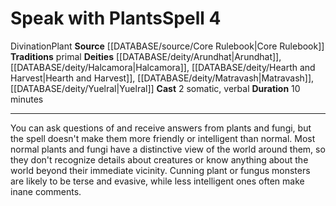 ﻿---
actions: '[two-actions]'
component:
- Somatic
- Verbal
deity:
- '[[DATABASE/deity/Arundhat|Arundhat]]'
- '[[DATABASE/deity/Arundhat|Arundhat]]'
- '[[DATABASE/deity/Halcamora|Halcamora]]'
- '[[DATABASE/deity/Hearth and Harvest|Hearth and Harvest]]'
- '[[DATABASE/deity/Matravash|Matravash]]'
- '[[DATABASE/deity/Yuelral|Yuelral]]'
duration: 10 minutes
heighten_level: '4'
id: '294'
level: '4'
name: Speak with Plants
rarity: Common
school: Divination
source: '[[DATABASE/source/Core Rulebook|Core Rulebook]]'
tradition:
- Primal
trait:
- '[[DATABASE/trait/Divination|Divination]]'
- '[[DATABASE/trait/Plant|Plant]]'
type: Spell

---
# Speak with Plants<span class="item-type">Spell 4</span>

<span class="item-trait">Divination</span><span class="item-trait">Plant</span>
**Source** [[DATABASE/source/Core Rulebook|Core Rulebook]] 
**Traditions** primal
**Deities** [[DATABASE/deity/Arundhat|Arundhat]], [[DATABASE/deity/Halcamora|Halcamora]], [[DATABASE/deity/Hearth and Harvest|Hearth and Harvest]], [[DATABASE/deity/Matravash|Matravash]], [[DATABASE/deity/Yuelral|Yuelral]]
**Cast** <span class="action-icon">2</span> somatic, verbal
**Duration** 10 minutes

---
You can ask questions of and receive answers from plants and fungi, but the spell doesn't make them more friendly or intelligent than normal. Most normal plants and fungi have a distinctive view of the world around them, so they don't recognize details about creatures or know anything about the world beyond their immediate vicinity. Cunning plant or fungus monsters are likely to be terse and evasive, while less intelligent ones often make inane comments.